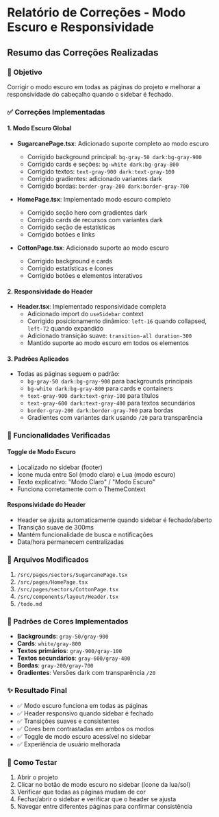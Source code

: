 # Relatório de Correções - Modo Escuro e Responsividade

## Resumo das Correções Realizadas

### 🎯 Objetivo
Corrigir o modo escuro em todas as páginas do projeto e melhorar a responsividade do cabeçalho quando o sidebar é fechado.

### ✅ Correções Implementadas

#### 1. Modo Escuro Global
- **SugarcanePage.tsx**: Adicionado suporte completo ao modo escuro
  - Corrigido background principal: `bg-gray-50 dark:bg-gray-900`
  - Corrigido cards e seções: `bg-white dark:bg-gray-800`
  - Corrigido textos: `text-gray-900 dark:text-gray-100`
  - Corrigido gradientes: adicionado variantes dark
  - Corrigido bordas: `border-gray-200 dark:border-gray-700`

- **HomePage.tsx**: Implementado modo escuro completo
  - Corrigido seção hero com gradientes dark
  - Corrigido cards de recursos com variantes dark
  - Corrigido seção de estatísticas
  - Corrigido botões e links

- **CottonPage.tsx**: Adicionado suporte ao modo escuro
  - Corrigido background e cards
  - Corrigido estatísticas e ícones
  - Corrigido botões e elementos interativos

#### 2. Responsividade do Header
- **Header.tsx**: Implementado responsividade completa
  - Adicionado import do `useSidebar` context
  - Corrigido posicionamento dinâmico: `left-16` quando collapsed, `left-72` quando expandido
  - Adicionado transição suave: `transition-all duration-300`
  - Mantido suporte ao modo escuro em todos os elementos

#### 3. Padrões Aplicados
- Todas as páginas seguem o padrão:
  - `bg-gray-50 dark:bg-gray-900` para backgrounds principais
  - `bg-white dark:bg-gray-800` para cards e containers
  - `text-gray-900 dark:text-gray-100` para títulos
  - `text-gray-600 dark:text-gray-400` para textos secundários
  - `border-gray-200 dark:border-gray-700` para bordas
  - Gradientes com variantes dark usando `/20` para transparência

### 🔧 Funcionalidades Verificadas

#### Toggle de Modo Escuro
- Localizado no sidebar (footer)
- Ícone muda entre Sol (modo claro) e Lua (modo escuro)
- Texto explicativo: "Modo Claro" / "Modo Escuro"
- Funciona corretamente com o ThemeContext

#### Responsividade do Header
- Header se ajusta automaticamente quando sidebar é fechado/aberto
- Transição suave de 300ms
- Mantém funcionalidade de busca e notificações
- Data/hora permanecem centralizadas

### 📁 Arquivos Modificados
1. `/src/pages/sectors/SugarcanePage.tsx`
2. `/src/pages/HomePage.tsx`
3. `/src/pages/sectors/CottonPage.tsx`
4. `/src/components/layout/Header.tsx`
5. `/todo.md`

### 🎨 Padrões de Cores Implementados
- **Backgrounds**: `gray-50/gray-900`
- **Cards**: `white/gray-800`
- **Textos primários**: `gray-900/gray-100`
- **Textos secundários**: `gray-600/gray-400`
- **Bordas**: `gray-200/gray-700`
- **Gradientes**: Versões dark com transparência `/20`

### ✨ Resultado Final
- ✅ Modo escuro funciona em todas as páginas
- ✅ Header responsivo quando sidebar é fechado
- ✅ Transições suaves e consistentes
- ✅ Cores bem contrastadas em ambos os modos
- ✅ Toggle de modo escuro acessível no sidebar
- ✅ Experiência de usuário melhorada

### 🚀 Como Testar
1. Abrir o projeto
2. Clicar no botão de modo escuro no sidebar (ícone da lua/sol)
3. Verificar que todas as páginas mudam de cor
4. Fechar/abrir o sidebar e verificar que o header se ajusta
5. Navegar entre diferentes páginas para confirmar consistência

